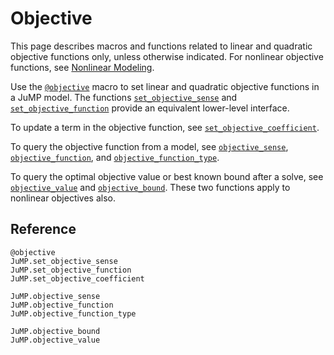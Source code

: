 Objective
=========

This page describes macros and functions related to linear and quadratic
objective functions only, unless otherwise indicated. For nonlinear objective
functions, see [Nonlinear Modeling](@ref).

Use the [`@objective`](@ref) macro to set linear and quadratic objective
functions in a JuMP model. The functions [`set_objective_sense`](@ref) and
[`set_objective_function`](@ref) provide an equivalent lower-level interface.

To update a term in the objective function, see
[`set_objective_coefficient`](@ref). 

To query the objective function from a model, see [`objective_sense`](@ref),
[`objective_function`](@ref), and [`objective_function_type`](@ref).

To query the optimal objective value or best known bound after a solve, see
[`objective_value`](@ref) and [`objective_bound`](@ref). These two functions
apply to nonlinear objectives also.


## Reference

```@docs
@objective
JuMP.set_objective_sense
JuMP.set_objective_function
JuMP.set_objective_coefficient

JuMP.objective_sense
JuMP.objective_function
JuMP.objective_function_type

JuMP.objective_bound
JuMP.objective_value
```
